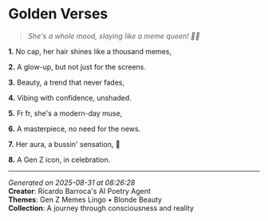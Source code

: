 # Golden Verses

> *She's a whole mood, slaying like a meme queen! 💁‍♀️*

**1.** No cap, her hair shines like a thousand memes,


**2.** A glow-up, but not just for the screens.


**3.** Beauty, a trend that never fades,


**4.** Vibing with confidence, unshaded.


**5.** Fr fr, she's a modern-day muse,


**6.** A masterpiece, no need for the news.


**7.** Her aura, a bussin' sensation, 💫


**8.** A Gen Z icon, in celebration.



---

*Generated on 2025-08-31 at 08:26:28*  
**Creator**: Ricardo Barroca's AI Poetry Agent  
**Themes**: Gen Z Memes Lingo • Blonde Beauty  
**Collection**: A journey through consciousness and reality